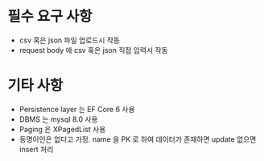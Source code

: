 # 필수 요구 사항
- csv 혹은 json 파일 업로드시 작동
- request body 에 csv 혹은 json 직접 입력시 작동

# 기타 사항
- Persistence layer 는 EF Core 6 사용
- DBMS 는 mysql 8.0 사용
- Paging 은 XPagedList 사용
- 동명이인은 없다고 가정. name 을 PK 로 하여 데이터가 존재하면 update 없으면 insert 처리

